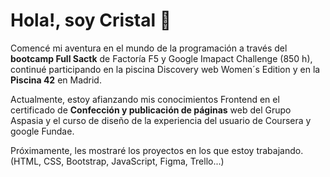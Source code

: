 <!--![Logotipo](media\img_logoPersonal.png)-->
# Hola!, soy Cristal 👋
 
Comencé mi aventura en el mundo de la programación a través del **bootcamp Full Sactk** de Factoría F5 y Google Imapact Challenge (850 h), continué participando en la piscina Discovery web Women´s Edition y en la **Piscina 42** en Madrid. 

Actualmente, estoy afianzando mis conocimientos Frontend en el certificado de **Confección y publicación de páginas** web del Grupo Aspasia y el curso de diseño de la experiencia del usuario de Coursera y google Fundae.

Próximamente, les mostraré los proyectos en los que estoy trabajando.
(HTML, CSS, Bootstrap, JavaScript, Figma, Trello...) 


<!--
**Cristal-Lenny/Cristal-Lenny** is a ✨ _special_ ✨ repository because its `README.md` (this file) appears on your GitHub profile.

Here are some ideas to get you started:

- 🔭 I’m currently working on ...
- 🌱 I’m currently learning ...
- 👯 I’m looking to collaborate on ...
- 🤔 I’m looking for help with ...
- 💬 Ask me about ...
- 📫 How to reach me: ...
- 😄 Pronouns: ...
- ⚡ Fun fact: ...
-->
